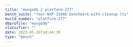 ```yaml
---
title: "mongodb 2 platform-277"
bench_suite: "feat-NXP-31888-benchmark-with-cleanup-lts"
build_number: "platform-277"
dbprofile: "mongodb"
classifier: ""
date: 2023-05-26T14:44:39
type: "bench"
---
```

